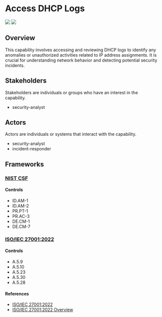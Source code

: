 # Access DHCP Logs

![](https://img.shields.io/badge/P0001-preparation-white)&nbsp;![](https://img.shields.io/badge/Category-Network-white)

## Overview

This capability involves accessing and reviewing DHCP logs to identify any anomalies or unauthorized activities related to IP address assignments. It is crucial for understanding network behavior and detecting potential security incidents.

## Stakeholders
Stakeholders are individuals or groups who have an interest in the capability.

- security-analyst

## Actors
Actors are individuals or systems that interact with the capability.

- security-analyst
- incident-responder

## Frameworks
### [NIST CSF](../frameworks/F0003.md)

#### Controls

- ID.AM-1 
- ID.AM-2 
- PR.PT-1 
- PR.AC-3 
- DE.CM-1 
- DE.CM-7 

### [ISO/IEC 27001:2022](../frameworks/F0002.md)

#### Controls

- A.5.9 
- A.5.10 
- A.5.23 
- A.5.30 
- A.5.28 

#### References

- [ISO/IEC 27001:2022](https://www.iso.org/standard/82875.html)
- [ISO/IEC 27001:2022 Overview](https://www.iso.org/isoiec-27001-information-security.html)